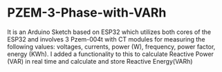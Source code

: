 # PZEM-3-Phase-with-VARh
It is an Arduino Sketch based on ESP32 which utilizes both cores of the ESP32 and involves 3 Pzem-004t with CT modules for measuring the following values: voltages, currents, power (W), frequency, power factor, energy (KWh). I added a functionality to this to calculate Reactive Power (VAR) in real time and calculate and store Reactive Energy(VARh) 
